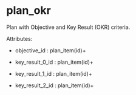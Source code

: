 # plan_okr

Plan with Objective and Key Result (OKR) criteria.

Attributes:

* objective_id : plan_item(id)+

* key_result_0_id : plan_item(id)+

* key_result_1_id : plan_item(id)+

* key_result_2_id : plan_item(id)+
